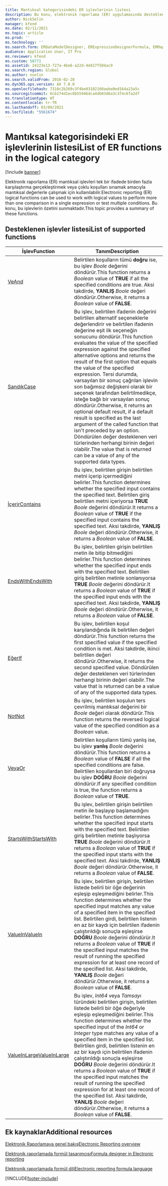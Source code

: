 ```yaml
---
title: Mantıksal kategorisindeki ER işlevlerinin listesi
description: Bu konu, elektronik raporlama (ER) uygulamasında desteklenen mantıksal işlevleri hakkında bilgi sağlar.
author: NickSelin
manager: kfend
ms.date: 02/11/2021
ms.topic: article
ms.prod: ''
ms.technology: ''
ms.search.form: ERDataModelDesigner, ERExpressionDesignerFormula, ERMappedFormatDesigner, ERModelMappingDesigner
audience: Application User, IT Pro
ms.reviewer: kfend
ms.custom: 58771
ms.assetid: 24223e13-727a-4be6-a22d-4d427f504ac9
ms.search.region: Global
ms.author: nselin
ms.search.validFrom: 2016-02-28
ms.dyn365.ops.version: AX 7.0.0
ms.openlocfilehash: 7310c2b269c3f4be03102160aebe0ed164a23a5c
ms.sourcegitcommit: 6cb174d1ec8b55946dca4db03d6a3c3f4c6fa2df
ms.translationtype: HT
ms.contentlocale: tr-TR
ms.lasthandoff: 03/09/2021
ms.locfileid: "5561674"
---
```

# <a name="list-of-er-functions-in-the-logical-category"></a><span data-ttu-id="fb526-103">Mantıksal kategorisindeki ER işlevlerinin listesi</span><span class="sxs-lookup"><span data-stu-id="fb526-103">List of ER functions in the logical category</span></span>

[!include [banner](../includes/banner.md)]

<span data-ttu-id="fb526-104">Elektronik raporlama (ER) mantıksal işlevleri tek bir ifadede birden fazla karşılaştırma gerçekleştirmek veya çoklu koşulları sınamak amacıyla mantıksal değerlerle çalışmak için kullanılabilir.</span><span class="sxs-lookup"><span data-stu-id="fb526-104">Electronic reporting (ER) logical functions can be used to work with logical values to perform more than one comparison in a single expression or test multiple conditions.</span></span> <span data-ttu-id="fb526-105">Bu konu, bu işlevlerin özetini sunmaktadır.</span><span class="sxs-lookup"><span data-stu-id="fb526-105">This topic provides a summary of these functions.</span></span>

## <a name="list-of-supported-functions"></a><span data-ttu-id="fb526-106">Desteklenen işlevler listesi</span><span class="sxs-lookup"><span data-stu-id="fb526-106">List of supported functions</span></span>

| <span data-ttu-id="fb526-107">İşlev</span><span class="sxs-lookup"><span data-stu-id="fb526-107">Function</span></span> | <span data-ttu-id="fb526-108">Tanım</span><span class="sxs-lookup"><span data-stu-id="fb526-108">Description</span></span> |
|----------|-------------|
| [<span data-ttu-id="fb526-109">Ve</span><span class="sxs-lookup"><span data-stu-id="fb526-109">And</span></span>](er-functions-logical-and.md)                       | <span data-ttu-id="fb526-110">Belirtilen koşulların tümü **doğru** ise, bu işlev *Boole* değerini döndürür.</span><span class="sxs-lookup"><span data-stu-id="fb526-110">This function returns a *Boolean* value of **TRUE** if all the specified conditions are true.</span></span> <span data-ttu-id="fb526-111">Aksi takdirde, **YANLIŞ** *Boole* değeri döndürür.</span><span class="sxs-lookup"><span data-stu-id="fb526-111">Otherwise, it returns a *Boolean* value of **FALSE**.</span></span> |
| [<span data-ttu-id="fb526-112">Sandık</span><span class="sxs-lookup"><span data-stu-id="fb526-112">Case</span></span>](er-functions-logical-case.md)                     | <span data-ttu-id="fb526-113">Bu işlev, belirtilen ifadenin değerini belirtilen alternatif seçeneklerle değerlendirir ve belirtilen ifadenin değerine eşit ilk seçeneğin sonucunu döndürür.</span><span class="sxs-lookup"><span data-stu-id="fb526-113">This function evaluates the value of the specified expression against the specified alternative options and returns the result of the first option that equals the value of the specified expression.</span></span> <span data-ttu-id="fb526-114">Tersi durumda, varsayılan bir sonuç çağrılan işlevin son bağımsız değişkeni olarak bir seçenek tarafından belirtilmedikçe, isteğe bağlı bir varsayılan sonuç döndürür.</span><span class="sxs-lookup"><span data-stu-id="fb526-114">Otherwise, it returns an optional default result, if a default result is specified as the last argument of the called function that isn't preceded by an option.</span></span> <span data-ttu-id="fb526-115">Döndürülen değer desteklenen veri türlerinden herhangi birinin değeri olabilir.</span><span class="sxs-lookup"><span data-stu-id="fb526-115">The value that is returned can be a value of any of the supported data types.</span></span> |
| [<span data-ttu-id="fb526-116">İçerir</span><span class="sxs-lookup"><span data-stu-id="fb526-116">Contains</span></span>](er-functions-logical-contains.md)             | <span data-ttu-id="fb526-117">Bu işlev, belirtilen girişin belirtilen metni içerip içermediğini belirler.</span><span class="sxs-lookup"><span data-stu-id="fb526-117">This function determines whether the specified input contains the specified text.</span></span> <span data-ttu-id="fb526-118">Belirtilen giriş belirtilen metni içeriyorsa **TRUE** *Boole* değerini döndürür.</span><span class="sxs-lookup"><span data-stu-id="fb526-118">It returns a *Boolean* value of **TRUE** if the specified input contains the specified text.</span></span> <span data-ttu-id="fb526-119">Aksi takdirde, **YANLIŞ** *Boole* değeri döndürür.</span><span class="sxs-lookup"><span data-stu-id="fb526-119">Otherwise, it returns a *Boolean* value of **FALSE**.</span></span> |
| [<span data-ttu-id="fb526-120">EndsWith</span><span class="sxs-lookup"><span data-stu-id="fb526-120">EndsWith</span></span>](er-functions-logical-endswith.md)             | <span data-ttu-id="fb526-121">Bu işlev, belirtilen girişin belirtilen metin ile bitip bitmediğini belirler.</span><span class="sxs-lookup"><span data-stu-id="fb526-121">This function determines whether the specified input ends with the specified text.</span></span> <span data-ttu-id="fb526-122">Belirtilen giriş belirtilen metinle sonlanıyorsa **TRUE** *Boole* değerini döndürür.</span><span class="sxs-lookup"><span data-stu-id="fb526-122">It returns a *Boolean* value of **TRUE** if the specified input ends with the specified text.</span></span> <span data-ttu-id="fb526-123">Aksi takdirde, **YANLIŞ** *Boole* değeri döndürür.</span><span class="sxs-lookup"><span data-stu-id="fb526-123">Otherwise, it returns a *Boolean* value of **FALSE**.</span></span> |
| [<span data-ttu-id="fb526-124">Eğer</span><span class="sxs-lookup"><span data-stu-id="fb526-124">If</span></span>](er-functions-logical-if.md)                         | <span data-ttu-id="fb526-125">Bu işlev, belirtilen koşul karşılandığında ilk belirtilen değeri döndürür.</span><span class="sxs-lookup"><span data-stu-id="fb526-125">This function returns the first specified value if the specified condition is met.</span></span> <span data-ttu-id="fb526-126">Aksi takdirde, ikinci belirtilen değeri döndürür.</span><span class="sxs-lookup"><span data-stu-id="fb526-126">Otherwise, it returns the second specified value.</span></span> <span data-ttu-id="fb526-127">Döndürülen değer desteklenen veri türlerinden herhangi birinin değeri olabilir.</span><span class="sxs-lookup"><span data-stu-id="fb526-127">The value that is returned can be a value of any of the supported data types.</span></span> |
| [<span data-ttu-id="fb526-128">Not</span><span class="sxs-lookup"><span data-stu-id="fb526-128">Not</span></span>](er-functions-logical-not.md)                       | <span data-ttu-id="fb526-129">Bu işlev, belirtilen koşulun ters çevrilmiş mantıksal değerini bir *Boole* değeri olarak döndürür.</span><span class="sxs-lookup"><span data-stu-id="fb526-129">This function returns the reversed logical value of the specified condition as a *Boolean* value.</span></span> |
| [<span data-ttu-id="fb526-130">Veya</span><span class="sxs-lookup"><span data-stu-id="fb526-130">Or</span></span>](er-functions-logical-or.md)                         | <span data-ttu-id="fb526-131">Belirtilen koşulların tümü yanlış ise, bu işlev **yanlış** *Boole* değerini döndürür.</span><span class="sxs-lookup"><span data-stu-id="fb526-131">This function returns a *Boolean* value of **FALSE** if all the specified conditions are false.</span></span> <span data-ttu-id="fb526-132">Belirtilen koşullardan biri doğruysa bu işlev **DOĞRU** *Boole* değerini döndürür.</span><span class="sxs-lookup"><span data-stu-id="fb526-132">If any specified condition is true, the function returns a *Boolean* value of **TRUE**.</span></span> |
| [<span data-ttu-id="fb526-133">StartsWith</span><span class="sxs-lookup"><span data-stu-id="fb526-133">StartsWith</span></span>](er-functions-logical-startswith.md)         | <span data-ttu-id="fb526-134">Bu işlev, belirtilen girişin belirtilen metin ile başlayıp başlamadığını belirler.</span><span class="sxs-lookup"><span data-stu-id="fb526-134">This function determines whether the specified input starts with the specified text.</span></span> <span data-ttu-id="fb526-135">Belirtilen giriş belirtilen metinle başlıyorsa **TRUE** *Boole* değerini döndürür.</span><span class="sxs-lookup"><span data-stu-id="fb526-135">It returns a *Boolean* value of **TRUE** if the specified input starts with the specified text.</span></span> <span data-ttu-id="fb526-136">Aksi takdirde, **YANLIŞ** *Boole* değeri döndürür.</span><span class="sxs-lookup"><span data-stu-id="fb526-136">Otherwise, it returns a *Boolean* value of **FALSE**.</span></span> |
| [<span data-ttu-id="fb526-137">ValueIn</span><span class="sxs-lookup"><span data-stu-id="fb526-137">ValueIn</span></span>](er-functions-logical-valuein.md)               | <span data-ttu-id="fb526-138">Bu işlev, belirtilen girişin, belirtilen listede belirli bir öğe değerinin eşleşip eşleşmediğini belirler.</span><span class="sxs-lookup"><span data-stu-id="fb526-138">This function determines whether the specified input matches any value of a specified item in the specified list.</span></span> <span data-ttu-id="fb526-139">Belirtilen girdi, belirtilen listenin en az bir kaydı için belirtilen ifadenin çalıştırıldığı sonuçla eşleşirse **DOĞRU** *Boole* değerini döndürür.</span><span class="sxs-lookup"><span data-stu-id="fb526-139">It returns a *Boolean* value of **TRUE** if the specified input matches the result of running the specified expression for at least one record of the specified list.</span></span> <span data-ttu-id="fb526-140">Aksi takdirde, **YANLIŞ** *Boole* değeri döndürür.</span><span class="sxs-lookup"><span data-stu-id="fb526-140">Otherwise, it returns a *Boolean* value of **FALSE**.</span></span> |
| [<span data-ttu-id="fb526-141">ValueInLarge</span><span class="sxs-lookup"><span data-stu-id="fb526-141">ValueInLarge</span></span>](er-functions-logical-valueinlarge.md)     | <span data-ttu-id="fb526-142">Bu işlev, *Int64* veya *Tamsayı* türündeki belirtilen girişin, belirtilen listede belirli bir öğe değeriyle eşleşip eşleşmediğini belirler.</span><span class="sxs-lookup"><span data-stu-id="fb526-142">This function determines whether the specified input of the *Int64* or *Integer* type matches any value of a specified item in the specified list.</span></span> <span data-ttu-id="fb526-143">Belirtilen girdi, belirtilen listenin en az bir kaydı için belirtilen ifadenin çalıştırıldığı sonuçla eşleşirse **DOĞRU** *Boole* değerini döndürür.</span><span class="sxs-lookup"><span data-stu-id="fb526-143">It returns a *Boolean* value of **TRUE** if the specified input matches the result of running the specified expression for at least one record of the specified list.</span></span> <span data-ttu-id="fb526-144">Aksi takdirde, **YANLIŞ** *Boole* değeri döndürür.</span><span class="sxs-lookup"><span data-stu-id="fb526-144">Otherwise, it returns a *Boolean* value of **FALSE**.</span></span> |


## <a name="additional-resources"></a><span data-ttu-id="fb526-145">Ek kaynaklar</span><span class="sxs-lookup"><span data-stu-id="fb526-145">Additional resources</span></span>

[<span data-ttu-id="fb526-146">Elektronik Raporlamaya genel bakış</span><span class="sxs-lookup"><span data-stu-id="fb526-146">Electronic Reporting overview</span></span>](general-electronic-reporting.md)

[<span data-ttu-id="fb526-147">Elektronik raporlamada formül tasarımcısı</span><span class="sxs-lookup"><span data-stu-id="fb526-147">Formula designer in Electronic reporting</span></span>](general-electronic-reporting-formula-designer.md)

[<span data-ttu-id="fb526-148">Elektronik raporlamada formül dili</span><span class="sxs-lookup"><span data-stu-id="fb526-148">Electronic reporting formula language</span></span>](er-formula-language.md)


[!INCLUDE[footer-include](../../../includes/footer-banner.md)]